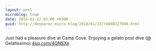 ```yaml
---
layout: post
microblog: true
date: 2010-01-22 03:00 +0300
guid: http://desparoz.micro.blog/2010/01/22/t8048327046.html
---
```

Just had a pleasure dive at Camp Cove. Enjoying a gelato post dive (@ Gelatissimo) [4sq.com/4QNSXe](http://4sq.com/4QNSXe)
